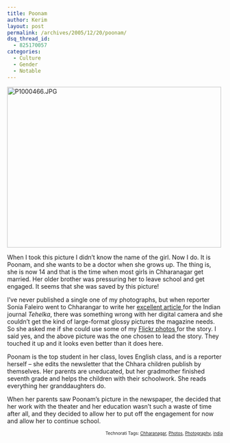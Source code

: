 ```yaml
---
title: Poonam
author: Kerim
layout: post
permalink: /archives/2005/12/20/poonam/
dsq_thread_id:
  - 825170057
categories:
  - Culture
  - Gender
  - Notable
---
```

<a href="http://www.flickr.com/photos/kerim/3500427/" onclick="_gaq.push(['_trackEvent', 'outbound-article', 'http://www.flickr.com/photos/kerim/3500427/', '']);"  title="Photo Sharing"><img src="http://static.flickr.com/2/3500427_ecefc63fac.jpg" width="500" height="375" alt="P1000466.JPG" /></a>

When I took this picture I didn&#8217;t know the name of the girl. Now I do. It is Poonam, and she wants to be a doctor when she grows up. The thing is, she is now 14 and that is the time when most girls in Chharanagar get married. Her older brother was pressuring her to leave school and get engaged. It seems that she was saved by this picture!

I&#8217;ve never published a single one of my photographs, but when reporter Sonia Faleiro went to Chharangar to write her <a href="http://soniafaleiro.blogspot.com/2005/11/stealing-chance-in-life.html" onclick="_gaq.push(['_trackEvent', 'outbound-article', 'http://soniafaleiro.blogspot.com/2005/11/stealing-chance-in-life.html', 'excellent article ']);" >excellent article </a> for the Indian journal *Tehelka*, there was something wrong with her digital camera and she couldn&#8217;t get the kind of large-format glossy pictures the magazine needs. So she asked me if she could use some of my <a href="http://flickr.com/photos/kerim/sets/167881/" onclick="_gaq.push(['_trackEvent', 'outbound-article', 'http://flickr.com/photos/kerim/sets/167881/', 'Flickr photos ']);" >Flickr photos </a> for the story. I said yes, and the above picture was the one chosen to lead the story. They touched it up and it looks even better than it does here.

Poonam is the top student in her class, loves English class, and is a reporter herself &#8211; she edits the newsletter that the Chhara children publish by themselves. Her parents are uneducated, but her gradmother finished seventh grade and helps the children with their schoolwork. She reads everything her granddaughters do.

When her parents saw Poonam&#8217;s picture in the newspaper, the decided that her work with the theater and her education wasn&#8217;t such a waste of time after all, and they decided to allow her to put off the engagement for now and allow her to continue school.

<!-- technorati tags start -->

<p style="text-align:right;font-size:10px;">
  Technorati Tags: <a href="http://www.technorati.com/tag/Chharangar" onclick="_gaq.push(['_trackEvent', 'outbound-article', 'http://www.technorati.com/tag/Chharangar', 'Chharanagar']);"  rel="tag">Chharanagar</a>, <a href="http://www.technorati.com/tag/Photos" onclick="_gaq.push(['_trackEvent', 'outbound-article', 'http://www.technorati.com/tag/Photos', 'Photos']);"  rel="tag">Photos</a>, <a href="http://www.technorati.com/tag/Photography" onclick="_gaq.push(['_trackEvent', 'outbound-article', 'http://www.technorati.com/tag/Photography', 'Photography']);"  rel="tag">Photography</a>, <a href="http://www.technorati.com/tag/india" onclick="_gaq.push(['_trackEvent', 'outbound-article', 'http://www.technorati.com/tag/india', 'india']);"  rel="tag">india</a>


<!-- technorati tags end -->

